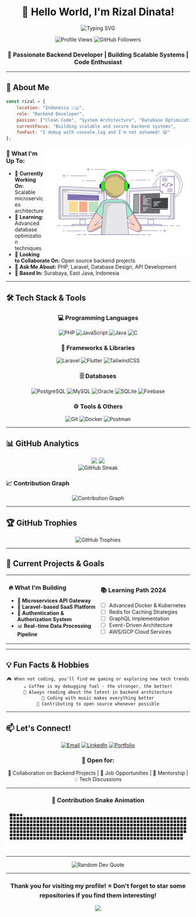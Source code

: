 <div align="center">
  
# 👋 Hello World, I'm Rizal Dinata!

<img src="https://readme-typing-svg.herokuapp.com?font=Fira+Code&pause=1000&color=2E96F7&center=true&vCenter=true&width=435&lines=Backend+Developer+%F0%9F%92%BB;From+Indonesia+%F0%9F%87%AE%F0%9F%87%A9;Problem+Solver+%F0%9F%A7%A9;Always+Learning+%F0%9F%93%9A" alt="Typing SVG" />

<p align="center">
  <img src="https://komarev.com/ghpvc/?username=rizaldinata&label=Profile%20Views&color=0e75b6&style=flat" alt="Profile Views" />
  <img src="https://img.shields.io/github/followers/rizaldinata?label=Followers&style=social" alt="GitHub Followers" />
</p>

### 🚀 Passionate Backend Developer | Building Scalable Systems | Code Enthusiast

</div>

---

## 🎯 About Me

```javascript
const rizal = {
    location: "Indonesia 🇮🇩",
    role: "Backend Developer",
    passion: ["Clean Code", "System Architecture", "Database Optimization"],
    currentFocus: "Building scalable and secure backend systems",
    funFact: "I debug with console.log and I'm not ashamed! 😄"
};
```

<img align="right" alt="Coding" width="400" src="https://raw.githubusercontent.com/devSouvik/devSouvik/master/gif3.gif">

### 🌟 What I'm Up To:
- 🔧 **Currently Working On:** Scalable microservices architecture
- 🌱 **Learning:** Advanced database optimization techniques
- 👯 **Looking to Collaborate On:** Open source backend projects
- 💬 **Ask Me About:** PHP, Laravel, Database Design, API Development
- 📍 **Based In:** Surabaya, East Java, Indonesia

---

## 🛠️ Tech Stack & Tools

<div align="center">

### 💻 Programming Languages
![PHP](https://img.shields.io/badge/PHP-777BB4?style=for-the-badge&logo=php&logoColor=white)
![JavaScript](https://img.shields.io/badge/JavaScript-F7DF1E?style=for-the-badge&logo=javascript&logoColor=black)
![Java](https://img.shields.io/badge/Java-ED8B00?style=for-the-badge&logo=java&logoColor=white)
![C](https://img.shields.io/badge/C-00599C?style=for-the-badge&logo=c&logoColor=white)

### 🚀 Frameworks & Libraries
![Laravel](https://img.shields.io/badge/Laravel-FF2D20?style=for-the-badge&logo=laravel&logoColor=white)
![Flutter](https://img.shields.io/badge/Flutter-02569B?style=for-the-badge&logo=flutter&logoColor=white)
![TailwindCSS](https://img.shields.io/badge/Tailwind_CSS-38B2AC?style=for-the-badge&logo=tailwind-css&logoColor=white)

### 🗄️ Databases
![PostgreSQL](https://img.shields.io/badge/PostgreSQL-316192?style=for-the-badge&logo=postgresql&logoColor=white)
![MySQL](https://img.shields.io/badge/MySQL-00000F?style=for-the-badge&logo=mysql&logoColor=white)
![Oracle](https://img.shields.io/badge/Oracle-F80000?style=for-the-badge&logo=oracle&logoColor=white)
![SQLite](https://img.shields.io/badge/SQLite-07405E?style=for-the-badge&logo=sqlite&logoColor=white)
![Firebase](https://img.shields.io/badge/Firebase-039BE5?style=for-the-badge&logo=Firebase&logoColor=white)

### ⚙️ Tools & Others
![Git](https://img.shields.io/badge/Git-F05032?style=for-the-badge&logo=git&logoColor=white)
![Docker](https://img.shields.io/badge/Docker-2496ED?style=for-the-badge&logo=docker&logoColor=white)
![Postman](https://img.shields.io/badge/Postman-FF6C37?style=for-the-badge&logo=postman&logoColor=white)

</div>

---

## 📊 GitHub Analytics

<div align="center">
  <img height="180em" src="https://github-readme-stats.vercel.app/api?username=rizaldinata&show_icons=true&theme=tokyonight&include_all_commits=true&count_private=true"/>
  <img height="180em" src="https://github-readme-stats.vercel.app/api/top-langs/?username=rizaldinata&layout=compact&langs_count=8&theme=tokyonight"/>
</div>

<div align="center">
  <img src="https://github-readme-streak-stats.herokuapp.com/?user=rizaldinata&theme=tokyonight" alt="GitHub Streak" />
</div>

### 📈 Contribution Graph
<div align="center">
  <img src="https://github-readme-activity-graph.vercel.app/graph?username=rizaldinata&theme=tokyo-night" alt="Contribution Graph" />
</div>

---

## 🏆 GitHub Trophies

<div align="center">
  <img src="https://github-profile-trophy.vercel.app/?username=rizaldinata&theme=tokyonight&row=1&column=7" alt="GitHub Trophies" />
</div>

---

## 🎯 Current Projects & Goals

<table>
<tr>
<td width="50%">

### 🔥 What I'm Building
- 🚀 **Microservices API Gateway**
- 📱 **Laravel-based SaaS Platform**
- 🔐 **Authentication & Authorization System**
- 📊 **Real-time Data Processing Pipeline**

</td>
<td width="50%">

### 📚 Learning Path 2024
- [ ] Advanced Docker & Kubernetes
- [ ] Redis for Caching Strategies
- [ ] GraphQL Implementation
- [ ] Event-Driven Architecture
- [ ] AWS/GCP Cloud Services

</td>
</tr>
</table>

---

## 💡 Fun Facts & Hobbies

<div align="center">

```
🎮 When not coding, you'll find me gaming or exploring new tech trends
☕ Coffee is my debugging fuel - the stronger, the better!
📖 Always reading about the latest in backend architecture
🎵 Coding with music makes everything better
🌱 Contributing to open source whenever possible
```

</div>

---

## 📫 Let's Connect!

<div align="center">

[![Email](https://img.shields.io/badge/Email-D14836?style=for-the-badge&logo=gmail&logoColor=white)](mailto:rizalldnt@gmail.com)
[![LinkedIn](https://img.shields.io/badge/LinkedIn-0077B5?style=for-the-badge&logo=linkedin&logoColor=white)](https://linkedin.com/in/rizaldinata)
[![Portfolio](https://img.shields.io/badge/Portfolio-000000?style=for-the-badge&logo=About.me&logoColor=white)](https://rizaldinata.dev)

### 💬 Open for:
🤝 Collaboration on Backend Projects | 💼 Job Opportunities | 🎯 Mentorship | 💡 Tech Discussions

</div>

---

<div align="center">

### 🐍 Contribution Snake Animation
![Snake Animation](https://raw.githubusercontent.com/platane/platane/output/github-contribution-grid-snake-dark.svg)

---

<img src="https://quotes-github-readme.vercel.app/api?type=horizontal&theme=tokyonight" alt="Random Dev Quote"/>

---

### Thank you for visiting my profile! ⭐ Don't forget to star some repositories if you find them interesting!

<img src="https://raw.githubusercontent.com/Trilokia/Trilokia/379277808c61ef204768a61bbc5d25bc7798ccf1/bottom_header.svg" />

</div>
